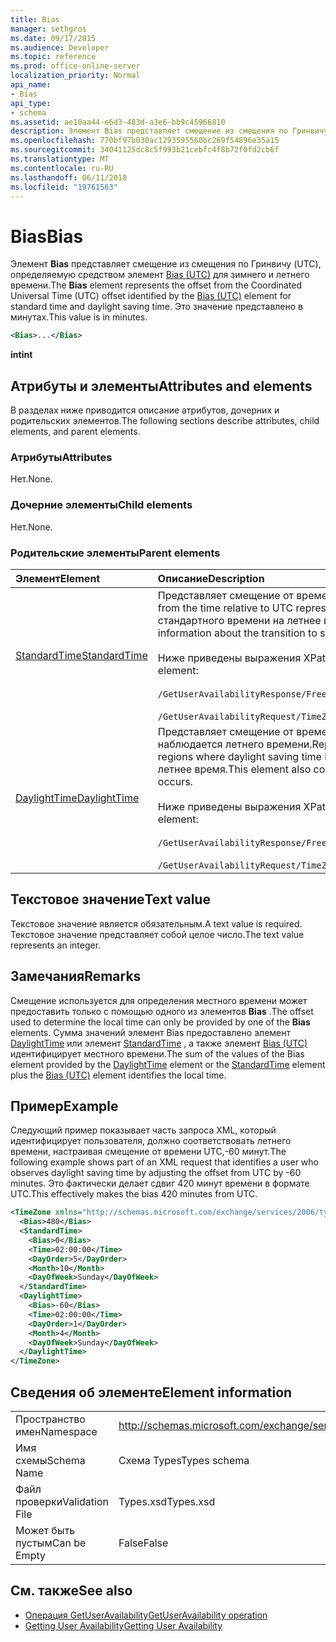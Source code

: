 ```yaml
---
title: Bias
manager: sethgros
ms.date: 09/17/2015
ms.audience: Developer
ms.topic: reference
ms.prod: office-online-server
localization_priority: Normal
api_name:
- Bias
api_type:
- schema
ms.assetid: ae10aa44-e6d3-483d-a3e6-bb9c45966810
description: Элемент Bias представляет смещение из смещения по Гринвичу (UTC), определяемую средством элемент Bias (UTC) для зимнего и летнего времени. Это значение представлено в минутах.
ms.openlocfilehash: 770bf97b030ac1293595560bc269f54896e35a15
ms.sourcegitcommit: 34041125dc8c5f993b21cebfc4f8b72f0fd2cb6f
ms.translationtype: MT
ms.contentlocale: ru-RU
ms.lasthandoff: 06/11/2018
ms.locfileid: "19761563"
---
```

# <a name="bias"></a><span data-ttu-id="6ff51-104">Bias</span><span class="sxs-lookup"><span data-stu-id="6ff51-104">Bias</span></span>

<span data-ttu-id="6ff51-105">Элемент **Bias** представляет смещение из смещения по Гринвичу (UTC), определяемую средством элемент [Bias (UTC)](bias-utc.md) для зимнего и летнего времени.</span><span class="sxs-lookup"><span data-stu-id="6ff51-105">The **Bias** element represents the offset from the Coordinated Universal Time (UTC) offset identified by the [Bias (UTC)](bias-utc.md) element for standard time and daylight saving time.</span></span> <span data-ttu-id="6ff51-106">Это значение представлено в минутах.</span><span class="sxs-lookup"><span data-stu-id="6ff51-106">This value is in minutes.</span></span> 
  
```xml
<Bias>...</Bias>
```

<span data-ttu-id="6ff51-107">**int**</span><span class="sxs-lookup"><span data-stu-id="6ff51-107">**int**</span></span>

## <a name="attributes-and-elements"></a><span data-ttu-id="6ff51-108">Атрибуты и элементы</span><span class="sxs-lookup"><span data-stu-id="6ff51-108">Attributes and elements</span></span>

<span data-ttu-id="6ff51-109">В разделах ниже приводится описание атрибутов, дочерних и родительских элементов.</span><span class="sxs-lookup"><span data-stu-id="6ff51-109">The following sections describe attributes, child elements, and parent elements.</span></span>
  
### <a name="attributes"></a><span data-ttu-id="6ff51-110">Атрибуты</span><span class="sxs-lookup"><span data-stu-id="6ff51-110">Attributes</span></span>

<span data-ttu-id="6ff51-111">Нет.</span><span class="sxs-lookup"><span data-stu-id="6ff51-111">None.</span></span>
  
### <a name="child-elements"></a><span data-ttu-id="6ff51-112">Дочерние элементы</span><span class="sxs-lookup"><span data-stu-id="6ff51-112">Child elements</span></span>

<span data-ttu-id="6ff51-113">Нет.</span><span class="sxs-lookup"><span data-stu-id="6ff51-113">None.</span></span>
  
### <a name="parent-elements"></a><span data-ttu-id="6ff51-114">Родительские элементы</span><span class="sxs-lookup"><span data-stu-id="6ff51-114">Parent elements</span></span>

|<span data-ttu-id="6ff51-115">**Элемент**</span><span class="sxs-lookup"><span data-stu-id="6ff51-115">**Element**</span></span>|<span data-ttu-id="6ff51-116">**Описание**</span><span class="sxs-lookup"><span data-stu-id="6ff51-116">**Description**</span></span>|
|:-----|:-----|
|[<span data-ttu-id="6ff51-117">StandardTime</span><span class="sxs-lookup"><span data-stu-id="6ff51-117">StandardTime</span></span>](standardtime.md) <br/> | <span data-ttu-id="6ff51-118">Представляет смещение от времени относительно UTC, представленный в элемент [Bias (UTC)](bias-utc.md) .</span><span class="sxs-lookup"><span data-stu-id="6ff51-118">Represents an offset from the time relative to UTC represented by the [Bias (UTC)](bias-utc.md) element.</span></span> <span data-ttu-id="6ff51-119">Этот элемент также содержит сведения о переходе стандартного времени на летнее время в областях, где наблюдается летнего времени.</span><span class="sxs-lookup"><span data-stu-id="6ff51-119">This element also contains information about the transition to standard time from daylight saving time in regions where daylight saving time is observed.</span></span><br/><br/><span data-ttu-id="6ff51-120">Ниже приведены выражения XPath в элемент [StandardTime](standardtime.md) .</span><span class="sxs-lookup"><span data-stu-id="6ff51-120">The following are the XPath expressions to the [StandardTime](standardtime.md) element:</span></span><br/><br/>   `/GetUserAvailabilityResponse/FreeBusyResponseArray/FreeBusyResponse/FreeBusyView/WorkingHours/TimeZone/StandardTime` <br/><br/> `/GetUserAvailabilityRequest/TimeZone/StandardTime` <br/> |
|[<span data-ttu-id="6ff51-121">DaylightTime</span><span class="sxs-lookup"><span data-stu-id="6ff51-121">DaylightTime</span></span>](daylighttime.md) <br/> | <span data-ttu-id="6ff51-122">Представляет смещение от времени относительно UTC, представленный элемент [Bias (UTC)](bias-utc.md) в области, где наблюдается летнего времени.</span><span class="sxs-lookup"><span data-stu-id="6ff51-122">Represents an offset from the time relative to UTC represented by the [Bias (UTC)](bias-utc.md) element in regions where daylight saving time is observed.</span></span> <span data-ttu-id="6ff51-123">Этот элемент также содержит сведения о когда происходит переход на летнее время.</span><span class="sxs-lookup"><span data-stu-id="6ff51-123">This element also contains information about when the transition to daylight saving time from standard time occurs.</span></span>  <br/><br/><span data-ttu-id="6ff51-124">Ниже приведены выражения XPath в элемент [DaylightTime](daylighttime.md) .</span><span class="sxs-lookup"><span data-stu-id="6ff51-124">The following are the XPath expressions to the [DaylightTime](daylighttime.md) element:</span></span><br/><br/> `/GetUserAvailabilityResponse/FreeBusyResponseArray/FreeBusyResponse/FreeBusyView/WorkingHours/TimeZone/DaylightTime` <br/><br/> `/GetUserAvailabilityRequest/TimeZone/DaylightTime` <br/> |
   
## <a name="text-value"></a><span data-ttu-id="6ff51-125">Текстовое значение</span><span class="sxs-lookup"><span data-stu-id="6ff51-125">Text value</span></span>

<span data-ttu-id="6ff51-126">Текстовое значение является обязательным.</span><span class="sxs-lookup"><span data-stu-id="6ff51-126">A text value is required.</span></span> <span data-ttu-id="6ff51-127">Текстовое значение представляет собой целое число.</span><span class="sxs-lookup"><span data-stu-id="6ff51-127">The text value represents an integer.</span></span>
  
## <a name="remarks"></a><span data-ttu-id="6ff51-128">Замечания</span><span class="sxs-lookup"><span data-stu-id="6ff51-128">Remarks</span></span>

<span data-ttu-id="6ff51-129">Смещение используется для определения местного времени может предоставить только с помощью одного из элементов **Bias** .</span><span class="sxs-lookup"><span data-stu-id="6ff51-129">The offset used to determine the local time can only be provided by one of the **Bias** elements.</span></span> <span data-ttu-id="6ff51-130">Сумма значений элемент Bias предоставлено элемент [DaylightTime](daylighttime.md) или элемент [StandardTime](standardtime.md) , а также элемент [Bias (UTC)](bias-utc.md) идентифицирует местного времени.</span><span class="sxs-lookup"><span data-stu-id="6ff51-130">The sum of the values of the Bias element provided by the [DaylightTime](daylighttime.md) element or the [StandardTime](standardtime.md) element plus the [Bias (UTC)](bias-utc.md) element identifies the local time.</span></span> 
  
## <a name="example"></a><span data-ttu-id="6ff51-131">Пример</span><span class="sxs-lookup"><span data-stu-id="6ff51-131">Example</span></span>

<span data-ttu-id="6ff51-132">Следующий пример показывает часть запроса XML, который идентифицирует пользователя, должно соответствовать летнего времени, настраивая смещение от времени UTC,-60 минут.</span><span class="sxs-lookup"><span data-stu-id="6ff51-132">The following example shows part of an XML request that identifies a user who observes daylight saving time by adjusting the offset from UTC by -60 minutes.</span></span> <span data-ttu-id="6ff51-133">Это фактически делает сдвиг 420 минут времени в формате UTC.</span><span class="sxs-lookup"><span data-stu-id="6ff51-133">This effectively makes the bias 420 minutes from UTC.</span></span>
  
```xml
<TimeZone xmlns="http://schemas.microsoft.com/exchange/services/2006/types">
  <Bias>480</Bias>
  <StandardTime>
    <Bias>0</Bias>
    <Time>02:00:00</Time>
    <DayOrder>5</DayOrder>
    <Month>10</Month>
    <DayOfWeek>Sunday</DayOfWeek>
  </StandardTime>
  <DaylightTime>
    <Bias>-60</Bias>
    <Time>02:00:00</Time>
    <DayOrder>1</DayOrder>
    <Month>4</Month>
    <DayOfWeek>Sunday</DayOfWeek>
  </DaylightTime>
</TimeZone>
```

## <a name="element-information"></a><span data-ttu-id="6ff51-134">Сведения об элементе</span><span class="sxs-lookup"><span data-stu-id="6ff51-134">Element information</span></span>

|||
|:-----|:-----|
|<span data-ttu-id="6ff51-135">Пространство имен</span><span class="sxs-lookup"><span data-stu-id="6ff51-135">Namespace</span></span>  <br/> |http://schemas.microsoft.com/exchange/services/2006/types  <br/> |
|<span data-ttu-id="6ff51-136">Имя схемы</span><span class="sxs-lookup"><span data-stu-id="6ff51-136">Schema Name</span></span>  <br/> |<span data-ttu-id="6ff51-137">Схема Types</span><span class="sxs-lookup"><span data-stu-id="6ff51-137">Types schema</span></span>  <br/> |
|<span data-ttu-id="6ff51-138">Файл проверки</span><span class="sxs-lookup"><span data-stu-id="6ff51-138">Validation File</span></span>  <br/> |<span data-ttu-id="6ff51-139">Types.xsd</span><span class="sxs-lookup"><span data-stu-id="6ff51-139">Types.xsd</span></span>  <br/> |
|<span data-ttu-id="6ff51-140">Может быть пустым</span><span class="sxs-lookup"><span data-stu-id="6ff51-140">Can be Empty</span></span>  <br/> |<span data-ttu-id="6ff51-141">False</span><span class="sxs-lookup"><span data-stu-id="6ff51-141">False</span></span>  <br/> |
   
## <a name="see-also"></a><span data-ttu-id="6ff51-142">См. также</span><span class="sxs-lookup"><span data-stu-id="6ff51-142">See also</span></span>

- [<span data-ttu-id="6ff51-143">Операция GetUserAvailability</span><span class="sxs-lookup"><span data-stu-id="6ff51-143">GetUserAvailability operation</span></span>](getuseravailability-operation.md)
- [<span data-ttu-id="6ff51-144">Getting User Availability</span><span class="sxs-lookup"><span data-stu-id="6ff51-144">Getting User Availability</span></span>](http://msdn.microsoft.com/library/d4133fcb-9b0f-4e6b-aadf-a389da83516a%28Office.15%29.aspx)

